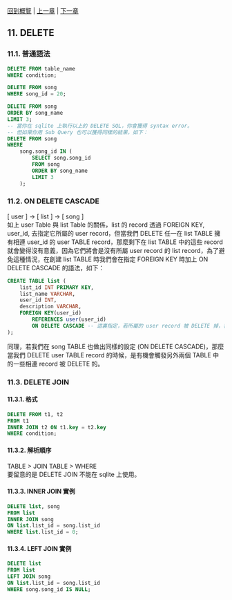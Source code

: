 [回到概覽](overview.md) | [上一章](10-update.md) | [下一章](12-transaction.md)

## 11. DELETE
### 11.1. 普通語法
```sql
DELETE FROM table_name
WHERE condition;
```
```sql
DELETE FROM song
WHERE song_id = 20;
```
```sql
DELETE FROM song
ORDER BY song_name
LIMIT 3;
-- 當你在 sqlite 上執行以上的 DELETE SQL，你會獲得 syntax error。
-- 但如果你用 Sub Query 也可以獲得同樣的結果，如下：
DELETE FROM song
WHERE
    song.song_id IN (
        SELECT song.song_id
        FROM song
        ORDER BY song_name
        LIMIT 3
    );
```

### 11.2. ON DELETE CASCADE
[ user ] -> [ list ] -> [ song ]
<br/>
如上 user Table 與 list Table 的關係，list 的 record 透過 FOREIGN KEY, user_id, 去指定它所屬的 user record，但當我們 DELETE 任一在 list TABLE 擁有相連 user_id 的 user TABLE record，那麼剩下在 list TABLE 中的這些 record 就會變得沒有意義，因為它們將會是沒有所屬 user record 的 list record，為了避免這種情況，在創建 list TABLE 時我們會在指定 FOREIGN KEY 時加上 ON DELETE CASCADE 的語法，如下：
```sql
CREATE TABLE list (
    list_id INT PRIMARY KEY,
    list_name VARCHAR,
    user_id INT,
    description VARCHAR,
    FOREIGN KEY(user_id)
        REFERENCES user(user_id)
        ON DELETE CASCADE -- 這裏指定，若所屬的 user record 被 DELETE 掉，在這個 TABLE 相連的 record 也會被 DELETE
);
```
同理，若我們在 song TABLE 也做出同樣的設定 (ON DELETE CASCADE)，那麼當我們 DELETE user TABLE record 的時候，是有機會觸發另外兩個 TABLE 中的一些相連 record 被 DELETE 的。

### 11.3. DELETE JOIN
#### 11.3.1. 格式
```sql
DELETE FROM t1, t2
FROM t1
INNER JOIN t2 ON t1.key = t2.key
WHERE condition;
```
#### 11.3.2. 解析順序
TABLE > JOIN TABLE > WHERE
<br/>
要留意的是 DELETE JOIN 不能在 sqlite 上使用。

#### 11.3.3. INNER JOIN 實例
```sql
DELETE list, song
FROM list
INNER JOIN song
ON list.list_id = song.list_id
WHERE list.list_id = 0;
```

#### 11.3.4. LEFT JOIN 實例
```sql
DELETE list
FROM list
LEFT JOIN song
ON list.list_id = song.list_id
WHERE song.song_id IS NULL;
```
